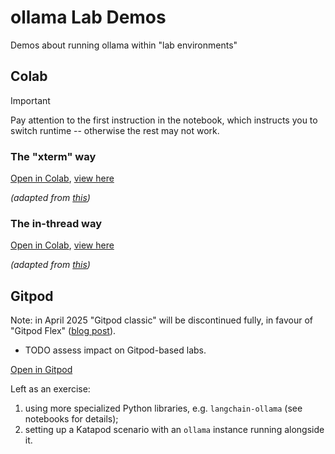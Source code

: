 # ollama Lab Demos

Demos about running ollama within "lab environments"

## Colab

> [!IMPORTANT]  
> Pay attention to the first instruction in the notebook, which instructs you to switch runtime -- otherwise the rest may not work.

### The "xterm" way

[Open in Colab](https://colab.research.google.com/github/hemidactylus/ollama-lab-demos/blob/main/ollama1_xterm.ipynb), [view here](ollama1_xterm.ipynb)

_(adapted from [this](https://medium.com/@abonia/running-ollama-in-google-colab-free-tier-545609258453))_

### The in-thread way

[Open in Colab](https://colab.research.google.com/github/hemidactylus/ollama-lab-demos/blob/main/ollama2_threading.ipynb), [view here](ollama2_threading.ipynb)

_(adapted from [this](https://github.com/5aharsh/collama/blob/main/Ollama_Setup.ipynb))_

## Gitpod

Note: in April 2025 "Gitpod classic" will be discontinued fully, in favour of "Gitpod Flex" ([blog post](https://www.gitpod.io/blog/introducing-gitpod-flex)).

- TODO assess impact on Gitpod-based labs.

[Open in Gitpod](https://gitpod.io/new/#https://github.com/hemidactylus/ollama-lab-demos)

Left as an exercise:

1. using more specialized Python libraries, e.g. `langchain-ollama` (see notebooks for details);
2. setting up a Katapod scenario with an `ollama` instance running alongside it.
